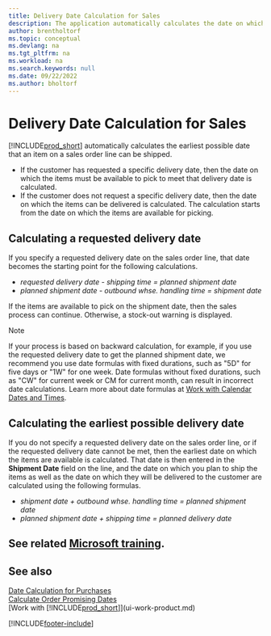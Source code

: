```yaml
---
title: Delivery Date Calculation for Sales
description: The application automatically calculates the date on which you must order an item to have it in inventory on a certain date and available for picking.
author: brentholtorf
ms.topic: conceptual
ms.devlang: na
ms.tgt_pltfrm: na
ms.workload: na
ms.search.keywords: null
ms.date: 09/22/2022
ms.author: bholtorf
---
```

# Delivery Date Calculation for Sales

[!INCLUDE[prod_short](includes/prod_short.md)] automatically calculates the earliest possible date that an item on a sales order line can be shipped.

* If the customer has requested a specific delivery date, then the date on which the items must be available to pick to meet that delivery date is calculated.
* If the customer does not request a specific delivery date, then the date on which the items can be delivered is calculated. The calculation starts from the date on which the items are available for picking.

## Calculating a requested delivery date

If you specify a requested delivery date on the sales order line, that date becomes the starting point for the following calculations.

- *requested delivery date - shipping time = planned shipment date*
- *planned shipment date - outbound whse. handling time = shipment date*

If the items are available to pick on the shipment date, then the sales process can continue. Otherwise, a stock-out warning is displayed.

> [!NOTE]
> If your process is based on backward calculation, for example, if you use the requested delivery date to get the planned shipment date, we recommend you use date formulas with fixed durations, such as "5D" for five days or "1W" for one week. Date formulas without fixed durations, such as "CW" for current week or CM for current month, can result in incorrect date calculations. Learn more about date formulas at [Work with Calendar Dates and Times](ui-enter-date-ranges.md).

## Calculating the earliest possible delivery date

If you do not specify a requested delivery date on the sales order line, or if the requested delivery date cannot be met, then the earliest date on which the items are available is calculated. That date is then entered in the **Shipment Date** field on the line, and the date on which you plan to ship the items as well as the date on which they will be delivered to the customer are calculated using the following formulas.

- *shipment date + outbound whse. handling time = planned shipment date*
- *planned shipment date + shipping time = planned delivery date*

## See related [Microsoft training](/training/modules/promising-sales-order-delivery-dynamics-365-business-central/).

## See also

[Date Calculation for Purchases](purchasing-date-calculation-for-purchases.md)  
[Calculate Order Promising Dates](sales-how-to-calculate-order-promising-dates.md)  
[Work with [!INCLUDE[prod_short](includes/prod_short.md)]](ui-work-product.md)  

[!INCLUDE[footer-include](includes/footer-banner.md)]

